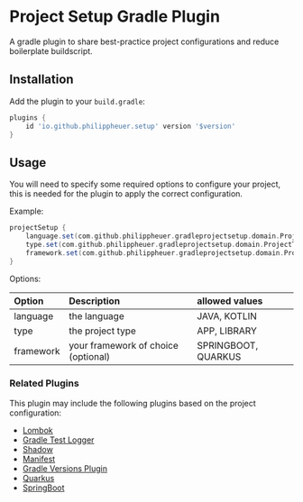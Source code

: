 # Project Setup Gradle Plugin

A gradle plugin to share best-practice project configurations and reduce boilerplate buildscript.

## Installation

Add the plugin to your `build.gradle`:

```gradle
plugins {
    id 'io.github.philippheuer.setup' version '$version'
}
```

## Usage

You will need to specify some required options to configure your project, this is needed for the plugin to apply the correct configuration.

Example:
```gradle
projectSetup {
    language.set(com.github.philippheuer.gradleprojectsetup.domain.ProjectLanguage.JAVA)
    type.set(com.github.philippheuer.gradleprojectsetup.domain.ProjectType.APP)
    framework.set(com.github.philippheuer.gradleprojectsetup.domain.ProjectFramework.SPRINGBOOT)
}
```

Options:

| Option | Description | allowed values |
| :--- | :--- | :--- |
| language | the language | JAVA, KOTLIN |
| type | the project type | APP, LIBRARY |
| framework | your framework of choice (optional) | SPRINGBOOT, QUARKUS |

### Related Plugins ###

This plugin may include the following plugins based on the project configuration:

- [Lombok](https://docs.freefair.io/gradle-plugins/6.3.0/reference/)
- [Gradle Test Logger](https://github.com/radarsh/gradle-test-logger-plugin)
- [Shadow](https://github.com/johnrengelman/shadow)
- [Manifest](https://github.com/coditory/gradle-manifest-plugin)
- [Gradle Versions Plugin](https://github.com/ben-manes/gradle-versions-plugin)
- [Quarkus](https://quarkus.io/)
- [SpringBoot](https://docs.spring.io/spring-boot/docs/current/gradle-plugin/reference/htmlsingle/)
